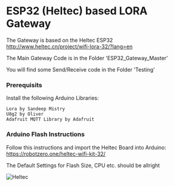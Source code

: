 # ESP32 (Heltec) based LORA Gateway

The Gateway is based on the Heltec ESP32  
http://www.heltec.cn/project/wifi-lora-32/?lang=en

The Main Gateway Code is in the Folder 'ESP32_Gateway_Master'

You will find some Send/Receive code in the Folder 'Testing'


### Prerequisits

Install the following Arduino Libraries:

    Lora by Sandeep Mistry
    U8g2 by Oliver
    Adafruit MQTT Library by Adafruit

### Arduino Flash Instructions

Follow this instructions and import the Heltec Board into Arduino: 
https://robotzero.one/heltec-wifi-kit-32/

The Default Settings for Flash Size, CPU etc. should be allright

![Heltec](https://robotzero.one/wp-content/uploads/2017/09/ide-board-manager-heltec32.jpg)